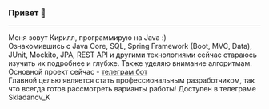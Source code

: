 ### Привет 👋
----  
Меня зовут Кирилл, программирую на Java :)  
Ознакомившись с Java Core, SQL, Spring Framework (Boot, MVC, Data), JUnit, Mockito, JPA, REST API и другими технологиями сейчас стараюсь изучить их подробнее и глубже. Также уделяю внимание алгоритмам. 
Основной проект сейчас - [телеграм бот](https://github.com/KirSkl/VseSvoiSearchBot)  
Главной целью является стать профессиональным разработчиком, так что всегда готов рассмотреть варианты работы!
Доступен в телеграме Skladanov_K
<!--
**KirSkl/KirSkl** is a ✨ _special_ ✨ repository because its `README.md` (this file) appears on your GitHub profile.

Here are some ideas to get you started:

- 🔭 I’m currently working on ...
- 🌱 I’m currently learning ...
- 👯 I’m looking to collaborate on ...
- 🤔 I’m looking for help with ...
- 💬 Ask me about ...
- 📫 How to reach me: ...
- 😄 Pronouns: ...
- ⚡ Fun fact: ...
-->
